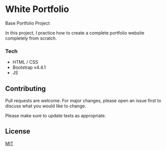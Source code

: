 # White Portfolio

Base Portfolio Project

In this project, I practice how to create a complete portfolio website completely from scratch.

### Tech

  - HTML / CSS
  - Bootstrap v4.4.1
  - JS

## Contributing
Pull requests are welcome. For major changes, please open an issue first to discuss what you would like to change.

Please make sure to update tests as appropriate.

## License
[MIT](https://choosealicense.com/licenses/mit/)
